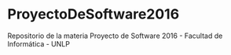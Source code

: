 # ProyectoDeSoftware2016
Repositorio de la materia Proyecto de Software 2016 - Facultad de Informática - UNLP
